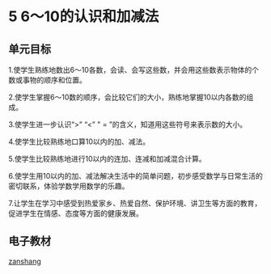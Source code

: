 # 5 6～10的认识和加减法

## 单元目标

1.使学生熟练地数出6〜10各数，会读、会写这些数，并会用这些数表示物体的个数或事物的顺序和位置。

2.使学生掌握6〜10数的顺序，会比较它们的大小，熟练地掌握10以内各数的组成。

3.使学生进一步认识“>” “<” " = ”的含义，知道用这些符号来表示数的大小。

4.使学生比较熟练地口算10以内的加、减法。

5.使学生比较熟练地进行10以内的连加、连减和加减混合计算。

6.使学生用10以内的加、减法解决生活中的简单问题，初步感受数学与日常生活的密切联系，体验学数学用数学的乐趣。

7.让学生在学习中感受到热爱家乡、热爱自然、保护环境、讲卫生等方面的教育，促进学生在情感、态度等方面的健康发展。

## 电子教材

<Ebook grade="xxsx1a" :pages="39" :paged="72" ></Ebook>

[zanshang](../res/zanshang.md ':include')
